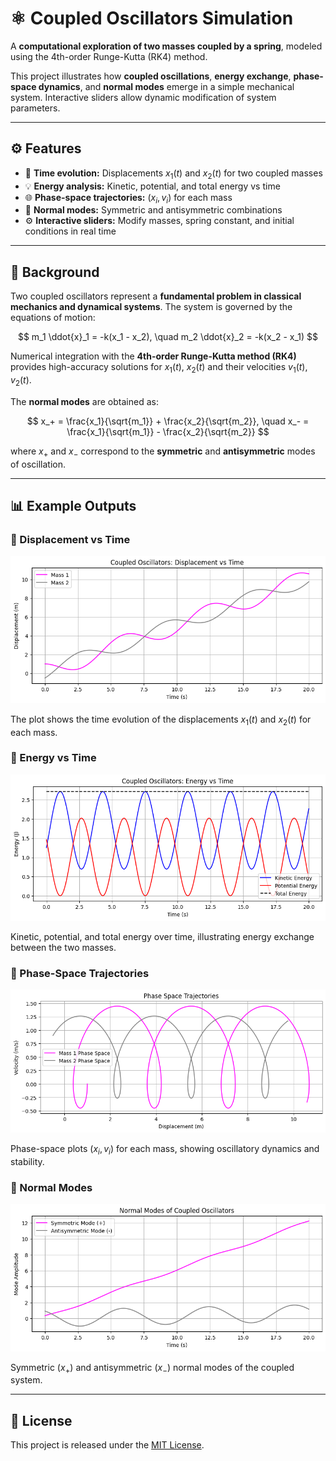 # ⚛️ Coupled Oscillators Simulation

A **computational exploration of two masses coupled by a spring**, modeled using the 4th-order Runge-Kutta (RK4) method.

This project illustrates how **coupled oscillations**, **energy exchange**, **phase-space dynamics**, and **normal modes** emerge in a simple mechanical system. Interactive sliders allow dynamic modification of system parameters.

---

## ⚙️ Features

- 🧮 **Time evolution:** Displacements $x_1(t)$ and $x_2(t)$ for two coupled masses  
- 💡 **Energy analysis:** Kinetic, potential, and total energy vs time  
- 🌐 **Phase-space trajectories:** $(x_i, v_i)$ for each mass  
- 🎨 **Normal modes:** Symmetric and antisymmetric combinations  
- ⚙️ **Interactive sliders:** Modify masses, spring constant, and initial conditions in real time

---

## 🧠 Background

Two coupled oscillators represent a **fundamental problem in classical mechanics and dynamical systems**. The system is governed by the equations of motion:

$$
m_1 \ddot{x}_1 = -k(x_1 - x_2), \quad m_2 \ddot{x}_2 = -k(x_2 - x_1)
$$

Numerical integration with the **4th-order Runge-Kutta method (RK4)** provides high-accuracy solutions for $x_1(t)$, $x_2(t)$ and their velocities $v_1(t)$, $v_2(t)$.

The **normal modes** are obtained as:

$$
x_+ = \frac{x_1}{\sqrt{m_1}} + \frac{x_2}{\sqrt{m_2}}, \quad
x_- = \frac{x_1}{\sqrt{m_1}} - \frac{x_2}{\sqrt{m_2}}
$$

where $x_+$ and $x_-$ correspond to the **symmetric** and **antisymmetric** modes of oscillation.

---

## 📊 Example Outputs

### 🔹 Displacement vs Time
![Displacement](displacement-time.png)

The plot shows the time evolution of the displacements $x_1(t)$ and $x_2(t)$ for each mass.

### 🔹 Energy vs Time
![Energy](energy-time.png)

Kinetic, potential, and total energy over time, illustrating energy exchange between the two masses.

### 🔹 Phase-Space Trajectories
![Phase Space](phase_space_trajectories.png)

Phase-space plots $(x_i, v_i)$ for each mass, showing oscillatory dynamics and stability.

### 🔹 Normal Modes
![Normal Modes](normal_modes.png)

Symmetric ($x_+$) and antisymmetric ($x_-$) normal modes of the coupled system.

---

## 📝 License
This project is released under the [MIT License](LICENSE).

